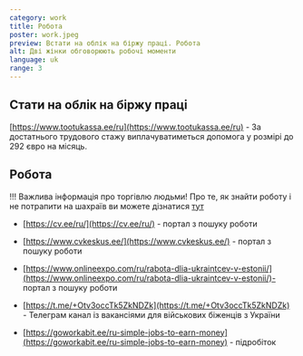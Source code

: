 ```yaml
---
category: work
title: Робота
poster: work.jpeg
preview: Встати на облік на біржу праці. Робота
alt: Дві жінки обговорюють робочі моменти
language: uk
range: 3
---
```


## Стати на облік на біржу праці

[https://www.tootukassa.ee/ru](https://www.tootukassa.ee/ru) - За достатнього
трудового стажу виплачуватиметься допомога у розмірі до 292 євро на місяць.

## Робота

!!! Важлива інформація про торгівлю людьми! Про те, як знайти роботу і не
потрапити на шахраїв ви можете дізнатися
[тут](https://www.facebook.com/events/426128778967948)

- [https://cv.ee/ru/](https://cv.ee/ru/) - портал з пошуку роботи

- [https://www.cvkeskus.ee/](https://www.cvkeskus.ee/) - портал з пошуку роботи

- [https://www.onlineexpo.com/ru/rabota-dlia-ukraintcev-v-estonii/](https://www.onlineexpo.com/ru/rabota-dlia-ukraintcev-v-estonii/)-
  портал з пошуку роботи

- [https://t.me/+Otv3occTk5ZkNDZk](https://t.me/+Otv3occTk5ZkNDZk) - Телеграм
  канал із вакансіями для військових біженців з України

- [https://goworkabit.ee/ru-simple-jobs-to-earn-money](https://goworkabit.ee/ru-simple-jobs-to-earn-money) -
  підробіток
